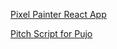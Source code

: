 [Pixel Painter React App](https://boydblever.github.io/pixel-painter/)

[Pitch Script for Pujo](/pixel-perfect/demo/)
